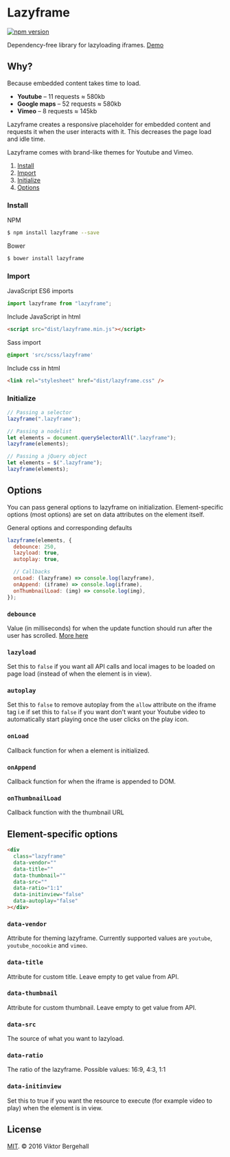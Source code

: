 # Lazyframe

[![npm version](https://badge.fury.io/js/lazyframe.svg)](https://badge.fury.io/js/lazyframe)

Dependency-free library for lazyloading iframes. [Demo](https://vb.github.io/lazyframe/)

## Why?

Because embedded content takes time to load.

- **Youtube** – 11 requests ≈ 580kb
- **Google maps** – 52 requests ≈ 580kb
- **Vimeo** – 8 requests ≈ 145kb

Lazyframe creates a responsive placeholder for embedded content and requests it when the user interacts with it. This decreases the page load and idle time.

Lazyframe comes with brand-like themes for Youtube and Vimeo.

1. [Install](#install)
2. [Import](#import)
3. [Initialize](#Initialize)
4. [Options](#options)

### Install

NPM

```bash
$ npm install lazyframe --save
```

Bower

```bash
$ bower install lazyframe
```

### Import

JavaScript ES6 imports

```js
import lazyframe from "lazyframe";
```

Include JavaScript in html

```html
<script src="dist/lazyframe.min.js"></script>
```

Sass import

```sass
@import 'src/scss/lazyframe'
```

Include css in html

```html
<link rel="stylesheet" href="dist/lazyframe.css" />
```

### Initialize

```js
// Passing a selector
lazyframe(".lazyframe");

// Passing a nodelist
let elements = document.querySelectorAll(".lazyframe");
lazyframe(elements);

// Passing a jQuery object
let elements = $(".lazyframe");
lazyframe(elements);
```

## Options

You can pass general options to lazyframe on initialization. Element-specific options (most options) are set on data attributes on the element itself.

General options and corresponding defaults

```js
lazyframe(elements, {
  debounce: 250,
  lazyload: true,
  autoplay: true,

  // Callbacks
  onLoad: (lazyframe) => console.log(lazyframe),
  onAppend: (iframe) => console.log(iframe),
  onThumbnailLoad: (img) => console.log(img),
});
```

### `debounce`

Value (in milliseconds) for when the update function should run after the user has scrolled. [More here](https://css-tricks.com/the-difference-between-throttling-and-debouncing/)

### `lazyload`

Set this to `false` if you want all API calls and local images to be loaded on page load (instead of when the element is in view).

### `autoplay`

Set this to `false` to remove autoplay from the `allow` attribute on the iframe tag i.e if set this to `false` if you want don't want your Youtube video to automatically start playing once the user clicks on the play icon.

### `onLoad`

Callback function for when a element is initialized.

### `onAppend`

Callback function for when the iframe is appended to DOM.

### `onThumbnailLoad`

Callback function with the thumbnail URL

## Element-specific options

```html
<div
  class="lazyframe"
  data-vendor=""
  data-title=""
  data-thumbnail=""
  data-src=""
  data-ratio="1:1"
  data-initinview="false"
  data-autoplay="false"
></div>
```

### `data-vendor`

Attribute for theming lazyframe. Currently supported values are `youtube`, `youtube_nocookie` and `vimeo`.

### `data-title`

Attribute for custom title. Leave empty to get value from API.

### `data-thumbnail`

Attribute for custom thumbnail. Leave empty to get value from API.

### `data-src`

The source of what you want to lazyload.

### `data-ratio`

The ratio of the lazyframe. Possible values: 16:9, 4:3, 1:1

### `data-initinview`

Set this to true if you want the resource to execute (for example video to play) when the element is in view.

## License

[MIT](https://opensource.org/licenses/MIT). © 2016 Viktor Bergehall
